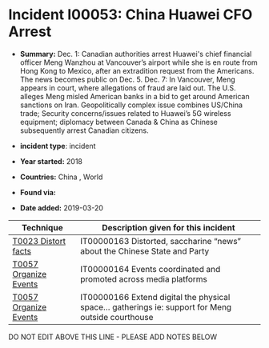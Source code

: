 # Incident I00053: China Huawei CFO Arrest

* **Summary:** Dec. 1: Canadian authorities arrest Huawei's chief financial officer Meng Wanzhou at Vancouver’s airport while she is en route from Hong Kong to Mexico, after an extradition request from the Americans. The news becomes public on Dec. 5. Dec. 7: In Vancouver, Meng appears in court, where allegations of fraud are laid out. The U.S. alleges Meng misled American banks in a bid to get around American sanctions on Iran. 
Geopolitically complex issue combines US/China trade; Security concerns/issues related to Huawei’s 5G wireless equipment; diplomacy between Canada & China as Chinese subsequently arrest Canadian citizens.

* **incident type**: incident

* **Year started:** 2018

* **Countries:** China , World

* **Found via:** 

* **Date added:** 2019-03-20
 

| Technique | Description given for this incident |
| --------- | ------------------------- |
| [T0023 Distort facts](../../generated_pages/techniques/T0023.md) | IT00000163 Distorted, saccharine “news” about the Chinese State and Party |
| [T0057 Organize Events](../../generated_pages/techniques/T0057.md) | IT00000164 Events coordinated and promoted across media platforms |
| [T0057 Organize Events](../../generated_pages/techniques/T0057.md) | IT00000166 Extend digital the physical space… gatherings ie: support for Meng outside courthouse |


DO NOT EDIT ABOVE THIS LINE - PLEASE ADD NOTES BELOW